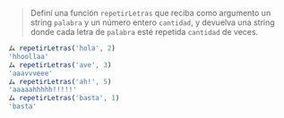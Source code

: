 > Definí una función `repetirLetras` que reciba como argumento un string `palabra` y un número entero `cantidad`, y devuelva una string donde cada letra de `palabra` esté repetida `cantidad` de veces.
>
```javascript
ム repetirLetras('hola', 2)
'hhoollaa'
ム repetirLetras('ave', 3)
'aaavvveee'
ム repetirLetras('ah!', 5)
'aaaaahhhhh!!!!!'
ム repetirLetras('basta', 1)
'basta'
```